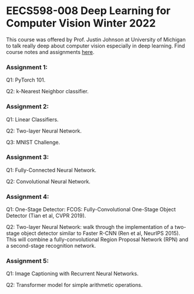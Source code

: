# EECS598-008 Deep Learning for Computer Vision Winter 2022

This course was offered by Prof. Justin Johnson at University of Michigan to talk really deep about computer vision especially in deep learning. Find course notes and assignments [here](https://web.eecs.umich.edu/~justincj/teaching/eecs498/WI2022/).

### Assignment 1:
Q1: PyTorch 101.

Q2: k-Nearest Neighbor classifier.

### Assignment 2:
Q1: Linear Classifiers.

Q2: Two-layer Neural Network.

Q3: MNIST Challenge.

### Assignment 3:
Q1: Fully-Connected Neural Network.

Q2: Convolutional Neural Network.

### Assignment 4:
Q1: One-Stage Detector: FCOS: Fully-Convolutional One-Stage Object Detector (Tian et al, CVPR 2019).

Q2: Two-layer Neural Network: walk through the implementation of a two-stage object detector similar to Faster R-CNN (Ren et al, NeurIPS 2015). This will combine a fully-convolutional Region Proposal Network (RPN) and a second-stage recognition network.

### Assignment 5:
Q1: Image Captioning with Recurrent Neural Networks.

Q2: Transformer model for simple arithmetic operations.
